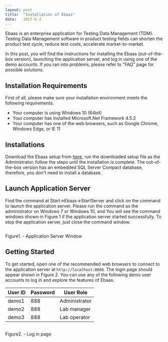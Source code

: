 ```yaml
---
layout: post
title:  "Installation of Ebaas"
date:   2017-6-2
---
```


<p class="intro"><span class="dropcap">E</span>baas is an enterprise application for Testing Data Management (TDM). Testing Data Management software in product testing fields can shorten the product test cycle, reduce test costs, accelerate market-to-market. </p>

<p>In this post, you will find the instructions for installing the Ebaas (out-of-the-box version), launching the application server, and log in using one of the demo accounts. If you ran into problems, please refer to "FAQ" page for possible solutions.</p>

## Installation Requirements

First of all, please make sure your installation environment meets the following requirements.

* Your computer is using Windows 10 (64bit)
* Your computer has installed Microsoft.Net Framework 4.5.2
* Your computer has one of the web browsers, such as Google Chrome,  Windows Edge, or IE 11

## Installations

Download the Ebaas setup from <a class="post-link" href="https://ebaas.github.io/download/">here</a>, run the downloaded setup file as the Administrator, follow the steps until the installation is complete. The out-of-the-box version has an embedded SQL Server Compact database, therefore, you don't need to install a database.

## Launch Application Server

Find the command at Start->Ebaas->StartServer and click on the command to launch the application server. Please run the command as the administrator on Windows 7 or Windows 10, and You will see the command windows shown in Figure 1 if the application server started successfully. To stop the application server, just close the command window.

<img src="{{'/assets/img/2017-06-01-Fig1.png' | prepend: site.baseurl }}" alt="">

Figure1. - Application Server Window

## Getting Started

To get started, open one of the recommended web browsers to connect to the application server at <code>http://localhost:8080</code>.  The login page should appear shown in Figure 2.  You can use any of the following demo user accounts to log in and explore the features of Ebaas.

| User ID | Password | User Role |
|-------|--------|---------|
| demo1 | 888 | Administrator |
| demo2 | 888 | Lab manager |
| demo3 | 888 | Lab operator |

<img src="{{'/assets/img/2017-06-01-Fig2.png' | prepend: site.baseurl }}" alt="">

Figure2. - Log in page
